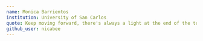 ```yaml
---
name: Monica Barrientos
institution: University of San Carlos
quote: Keep moving forward, there's always a light at the end of the tunnel.
github_user: nicabee
---
```

